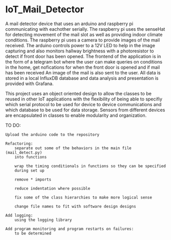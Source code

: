 # IoT_Mail_Detector

A mail detector device that uses an arduino and raspberry pi communicating
with eachother serially. The raspberry pi uses the senseHat for detecting
movement of the mail slot as well as providing indoor climate conditions.
The raspberry pi uses a camera to provide images of the mail received.
The arduino controls power to a 12V LED to help in the image capturing and
also monitors hallway brightness with a photoresistor to detect if front
door has been opened. The frontend of the application is in the form of a
telegram bot where the user can make queries on conditions in the home, get
nofications for when the front door is opened and if mail has been received
An image of the mail is also sent to the user. All data is stored in a local
InfluxDB database and data analysis and presentation is provided with
Grafana.

This project uses an object oriented design to allow the classes to be reused
in other IoT applications with the flexibility of being able to specifiy
which serial protocol to be used for device to device communications and
which database to be used for data storage. Sensors from different devices
are encapsulated in classes to enable modularity and organization.

TO DO:

    Upload the arduino code to the repository

    Refactoring:    
        separate out some of the behaviors in the main file (mail_detect.py)
        into functions

        wrap the timing conditionals in functions so they can be specified
        during set up

        remove * imports

        reduce indentation where possible

        fix some of the class hierarchies to make more logical sense

        change file names to fit with software design designs

    Add logging:
        using the logging library

    Add program monitoring and program restarts on failures:
        to be determined
